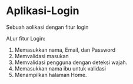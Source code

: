 # Aplikasi-Login
Sebuah aolikasi dengan fitur login

ALur fitur Login:
1. Memasukkan nama, Email, dan Password
2. Memvalidasi masukan
3. Memvalidasi pengguna dengan deteksi wajah.
4. Memasukkan nama ibu untuk validasi
5. Menampilkan halaman Home. 
